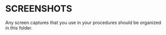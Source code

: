 # SCREENSHOTS

Any screen captures that you use in your procedures should be organized in this folder.

